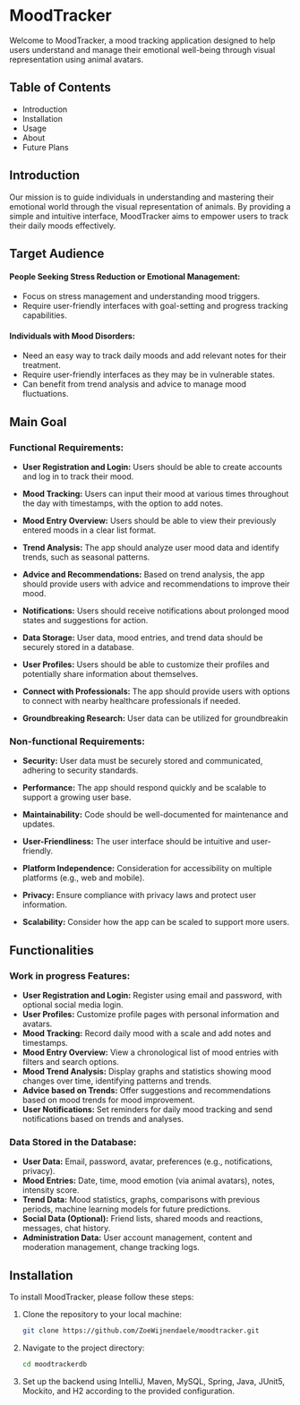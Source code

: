 # MoodTracker
Welcome to MoodTracker, a mood tracking application designed to help users understand and manage their emotional well-being through visual representation using animal avatars.

## Table of Contents
- Introduction
- Installation
- Usage
- About
- Future Plans

## Introduction
Our mission is to guide individuals in understanding and mastering their emotional world through the visual representation of animals. 
By providing a simple and intuitive interface, MoodTracker aims to empower users to track their daily moods effectively.

## Target Audience

#### People Seeking Stress Reduction or Emotional Management:

- Focus on stress management and understanding mood triggers.
- Require user-friendly interfaces with goal-setting and progress tracking capabilities.

#### Individuals with Mood Disorders:

- Need an easy way to track daily moods and add relevant notes for their treatment.
- Require user-friendly interfaces as they may be in vulnerable states.
- Can benefit from trend analysis and advice to manage mood fluctuations.


## Main Goal

### Functional Requirements:

- **User Registration and Login:**
  Users should be able to create accounts and log in to track their mood.

- **Mood Tracking:**
  Users can input their mood at various times throughout the day with timestamps, with the option to add notes.

- **Mood Entry Overview:**
  Users should be able to view their previously entered moods in a clear list format.

- **Trend Analysis:**
  The app should analyze user mood data and identify trends, such as seasonal patterns.

- **Advice and Recommendations:**
  Based on trend analysis, the app should provide users with advice and recommendations to improve their mood.

- **Notifications:**
  Users should receive notifications about prolonged mood states and suggestions for action.

- **Data Storage:**
  User data, mood entries, and trend data should be securely stored in a database.

- **User Profiles:**
  Users should be able to customize their profiles and potentially share information about themselves.

- **Connect with Professionals:**
  The app should provide users with options to connect with nearby healthcare professionals if needed.

- **Groundbreaking Research:**
  User data can be utilized for groundbreakin

### Non-functional Requirements:

- **Security:**
  User data must be securely stored and communicated, adhering to security standards.

- **Performance:**
  The app should respond quickly and be scalable to support a growing user base.

- **Maintainability:**
  Code should be well-documented for maintenance and updates.

- **User-Friendliness:**
  The user interface should be intuitive and user-friendly.

- **Platform Independence:**
  Consideration for accessibility on multiple platforms (e.g., web and mobile).

- **Privacy:**
  Ensure compliance with privacy laws and protect user information.

- **Scalability:**
  Consider how the app can be scaled to support more users.

## Functionalities

### Work in progress Features:
- **User Registration and Login:**
  Register using email and password, with optional social media login.
- **User Profiles:**
  Customize profile pages with personal information and avatars.
- **Mood Tracking:**
  Record daily mood with a scale and add notes and timestamps.
- **Mood Entry Overview:**
  View a chronological list of mood entries with filters and search options.
- **Mood Trend Analysis:**
  Display graphs and statistics showing mood changes over time, identifying patterns and trends.
- **Advice based on Trends:**
  Offer suggestions and recommendations based on mood trends for mood improvement.
- **User Notifications:**
  Set reminders for daily mood tracking and send notifications based on trends and analyses.

### Data Stored in the Database:
- **User Data:**
  Email, password, avatar, preferences (e.g., notifications, privacy).
- **Mood Entries:**
  Date, time, mood emotion (via animal avatars), notes, intensity score.
- **Trend Data:**
  Mood statistics, graphs, comparisons with previous periods, machine learning models for future predictions.
- **Social Data (Optional):**
  Friend lists, shared moods and reactions, messages, chat history.
- **Administration Data:**
  User account management, content and moderation management, change tracking logs.
    
## Installation

To install MoodTracker, please follow these steps:

1. Clone the repository to your local machine:
    ```sh
    git clone https://github.com/ZoeWijnendaele/moodtracker.git
    ```
2. Navigate to the project directory:
    ```sh
    cd moodtrackerdb
    ```

3. Set up the backend using IntelliJ, Maven, MySQL, Spring, Java, JUnit5, Mockito, and H2 according to the provided configuration.


